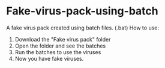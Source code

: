 # Fake-virus-pack-using-batch
A fake virus pack created using batch files. (.bat)
How to use:
1. Download the "Fake virus pack" folder
2. Open the folder and see the batches
3. Run the batches to use the viruses
4. Now you have fake viruses.
